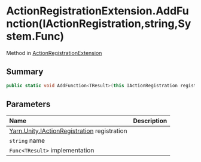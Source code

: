# ActionRegistrationExtension.AddFunction(IActionRegistration,string,System.Func<TResult>)

Method in [ActionRegistrationExtension](/docs/api/csharp/yarn.unity.actionregistrationextension.md)

## Summary



```csharp
public static void AddFunction<TResult>(this IActionRegistration registration, string name, System.Func<TResult> implementation);
```

## Parameters

|Name|Description|
|:---|:---|
|[Yarn.Unity.IActionRegistration](/docs/api/csharp/yarn.unity.iactionregistration.md) registration||
|`string` name||
|`Func<TResult>` implementation||

